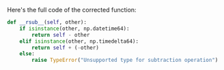 Here's the full code of the corrected function:

```python
def __rsub__(self, other):
    if isinstance(other, np.datetime64):
        return self - other
    elif isinstance(other, np.timedelta64):
        return self + (-other)
    else:
        raise TypeError("Unsupported type for subtraction operation")
```